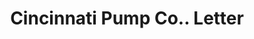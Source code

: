 ---
doi: 10.7916/D83J4R20
date_other: '1915'
date_other_textual: '1915'
form: correspondence
genre:
- Letters (correspondence)
name:
- Cincinnati Pump Co.
object_in_context_url: https://biggert.cul.columbia.edu/items/view/ave_biggert_01246
subject_hierarchical_geographic:
- Cincinnati, Ohio, United States
subject_name:
- Cincinnati Pump Co.
title: Cincinnati Pump Co.. Letter
sort_title: Cincinnati Pump Co.. Letter
call_number: ave_biggert_01246
coordinates:
- 39.1,-84.51666666666667
pid: ave_biggert_01246
identifiers: ave_biggert_01246
thumbnail: https://derivativo-1.library.columbia.edu/iiif/2/ldpd:343333/full/!256,256/0/native.jpg
permalink: /biggert/ave_biggert_01246/
layout: iiif-image-page
---
